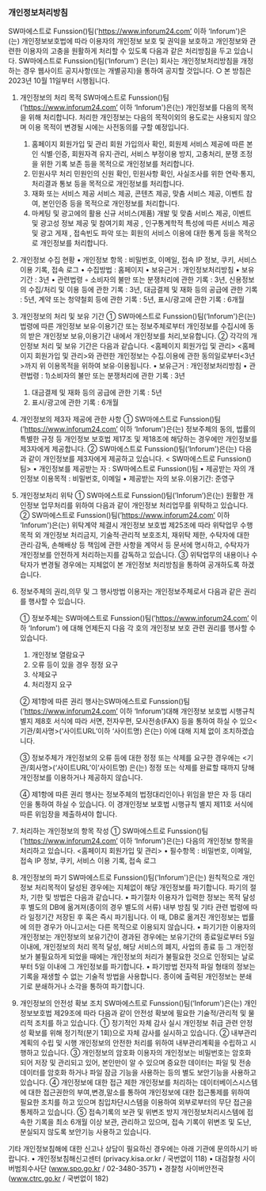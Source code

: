 ### 개인정보처리방침

SW마에스트로 Funssion()팀(’https://www.inforum24.com’ 이하 ‘Inforum')은(는) 개인정보보호법에 따라 이용자의 개인정보 보호 및 권익을 보호하고 개인정보와 관련한 이용자의 고충을 원활하게 처리할 수 있도록 다음과 같은 처리방침을 두고 있습니다.
SW마에스트로 Funssion()팀(‘Inforum') 은(는) 회사는 개인정보처리방침을 개정하는 경우 웹사이트 공지사항(또는 개별공지)을 통하여 공지할 것입니다.
○ 본 방침은 2023년 10월 11일부터 시행됩니다.

1. 개인정보의 처리 목적
   SW마에스트로 Funssion()팀(’https://www.inforum24.com’ 이하 ‘Inforum')은(는) 개인정보를 다음의 목적을 위해 처리합니다. 처리한 개인정보는 다음의 목적이외의 용도로는 사용되지 않으며 이용 목적이 변경될 시에는 사전동의를 구할 예정입니다.

   1. 홈페이지 회원가입 및 관리
      회원 가입의사 확인, 회원제 서비스 제공에 따른 본인 식별·인증, 회원자격 유지·관리, 서비스 부정이용 방지, 고충처리, 분쟁 조정을 위한 기록 보존 등을 목적으로 개인정보를 처리합니다.
   2. 민원사무 처리
      민원인의 신원 확인, 민원사항 확인, 사실조사를 위한 연락·통지, 처리결과 통보 등을 목적으로 개인정보를 처리합니다.
   3. 재화 또는 서비스 제공
      서비스 제공, 콘텐츠 제공, 맞춤 서비스 제공, 이벤트 참여, 본인인증 등을 목적으로 개인정보를 처리합니다.
   4. 마케팅 및 광고에의 활용
      신규 서비스(제품) 개발 및 맞춤 서비스 제공, 이벤트 및 광고성 정보 제공 및 참여기회 제공 , 인구통계학적 특성에 따른 서비스 제공 및 광고 게재 , 접속빈도 파악 또는 회원의 서비스 이용에 대한 통계 등을 목적으로 개인정보를 처리합니다.

2. 개인정보 수집 현황
   • 개인정보 항목 : 비밀번호, 이메일, 접속 IP 정보, 쿠키, 서비스 이용 기록, 접속 로그
   • 수집방법 : 홈페이지
   • 보유근거 : 개인정보처리방침
   • 보유기간 : 3년
   • 관련법령
   ◦ 소비자의 불만 또는 분쟁처리에 관한 기록 : 3년, 신용정보의 수집/처리 및 이용 등에 관한 기록 : 3년, 대금결제 및 재화 등의 공급에 관한 기록 : 5년, 계약 또는 청약철회 등에 관한 기록 : 5년, 표시/광고에 관한 기록 : 6개월

3. 개인정보의 처리 및 보유 기간
   ① SW마에스트로 Funssion()팀(‘Inforum')은(는) 법령에 따른 개인정보 보유·이용기간 또는 정보주체로부터 개인정보를 수집시에 동의 받은 개인정보 보유,이용기간 내에서 개인정보를 처리,보유합니다.
   ② 각각의 개인정보 처리 및 보유 기간은 다음과 같습니다.
   <홈페이지 회원가입 및 관리>
   <홈페이지 회원가입 및 관리>와 관련한 개인정보는 수집.이용에 관한 동의일로부터<3년>까지 위 이용목적을 위하여 보유·이용됩니다.
   • 보유근거 : 개인정보처리방침
   • 관련법령 : 1)소비자의 불만 또는 분쟁처리에 관한 기록 : 3년
   1. 대금결제 및 재화 등의 공급에 관한 기록 : 5년
   2. 표시/광고에 관한 기록 : 6개월
4. 개인정보의 제3자 제공에 관한 사항
   ① SW마에스트로 Funssion()팀(’https://www.inforum24.com’ 이하 ‘Inforum')은(는) 정보주체의 동의, 법률의 특별한 규정 등 개인정보 보호법 제17조 및 제18조에 해당하는 경우에만 개인정보를 제3자에게 제공합니다.
   ② SW마에스트로 Funssion()팀(‘Inforum')은(는) 다음과 같이 개인정보를 제3자에게 제공하고 있습니다.
   < SW마에스트로 Funssion()팀>
   • 개인정보를 제공받는 자 : SW마에스트로 Funssion()팀
   • 제공받는 자의 개인정보 이용목적 : 비밀번호, 이메일
   • 제공받는 자의 보유.이용기간: 준영구

5. 개인정보처리 위탁
   ① SW마에스트로 Funssion()팀(’Inforum’)은(는) 원활한 개인정보 업무처리를 위하여 다음과 같이 개인정보 처리업무를 위탁하고 있습니다.
   ② SW마에스트로 Funssion()팀(’https://www.inforum24.com’ 이하 ‘Inforum')은(는) 위탁계약 체결시 개인정보 보호법 제25조에 따라 위탁업무 수행목적 외 개인정보 처리금지, 기술적·관리적 보호조치, 재위탁 제한, 수탁자에 대한 관리·감독, 손해배상 등 책임에 관한 사항을 계약서 등 문서에 명시하고, 수탁자가 개인정보를 안전하게 처리하는지를 감독하고 있습니다.
   ③ 위탁업무의 내용이나 수탁자가 변경될 경우에는 지체없이 본 개인정보 처리방침을 통하여 공개하도록 하겠습니다.

6. 정보주체의 권리,의무 및 그 행사방법
   이용자는 개인정보주체로서 다음과 같은 권리를 행사할 수 있습니다.

   ① 정보주체는 SW마에스트로 Funssion()팀(’https://www.inforum24.com’ 이하 ‘Inforum') 에 대해 언제든지 다음 각 호의 개인정보 보호 관련 권리를 행사할 수 있습니다.

   1. 개인정보 열람요구
   2. 오류 등이 있을 경우 정정 요구
   3. 삭제요구
   4. 처리정지 요구

   ② 제1항에 따른 권리 행사는SW마에스트로 Funssion()팀(’https://www.inforum24.com’ 이하 ‘Inforum')대해 개인정보 보호법 시행규칙 별지 제8호 서식에 따라 서면, 전자우편, 모사전송(FAX) 등을 통하여 하실 수 있으<기관/회사명>(‘사이트URL’이하 ‘사이트명) 은(는) 이에 대해 지체 없이 조치하겠습니다.

   ③ 정보주체가 개인정보의 오류 등에 대한 정정 또는 삭제를 요구한 경우에는 <기관/회사명>(‘사이트URL’이‘사이트명) 은(는) 정정 또는 삭제를 완료할 때까지 당해 개인정보를 이용하거나 제공하지 않습니다.

   ④ 제1항에 따른 권리 행사는 정보주체의 법정대리인이나 위임을 받은 자 등 대리인을 통하여 하실 수 있습니다. 이 경개인정보 보호법 시행규칙 별지 제11호 서식에 따른 위임장을 제출하셔야 합니다.

7. 처리하는 개인정보의 항목 작성
   ① SW마에스트로 Funssion()팀(’https://www.inforum24.com’ 이하 ‘Inforum')은(는) 다음의 개인정보 항목을 처리하고 있습니다.
   <홈페이지 회원가입 및 관리>
   • 필수항목 : 비밀번호, 이메일, 접속 IP 정보, 쿠키, 서비스 이용 기록, 접속 로그

8. 개인정보의 파기
   SW마에스트로 Funssion()팀(‘Inforum')은(는) 원칙적으로 개인정보 처리목적이 달성된 경우에는 지체없이 해당 개인정보를 파기합니다. 파기의 절차, 기한 및 방법은 다음과 같습니다.
   • 파기절차
   이용자가 입력한 정보는 목적 달성 후 별도의 DB에 옮겨져(종이의 경우 별도의 서류) 내부 방침 및 기타 관련 법령에 따라 일정기간 저장된 후 혹은 즉시 파기됩니다. 이 때, DB로 옮겨진 개인정보는 법률에 의한 경우가 아니고서는 다른 목적으로 이용되지 않습니다.
   • 파기기한
   이용자의 개인정보는 개인정보의 보유기간이 경과된 경우에는 보유기간의 종료일로부터 5일 이내에, 개인정보의 처리 목적 달성, 해당 서비스의 폐지, 사업의 종료 등 그 개인정보가 불필요하게 되었을 때에는 개인정보의 처리가 불필요한 것으로 인정되는 날로부터 5일 이내에 그 개인정보를 파기합니다.
   • 파기방법
   전자적 파일 형태의 정보는 기록을 재생할 수 없는 기술적 방법을 사용합니다.
   종이에 출력된 개인정보는 분쇄기로 분쇄하거나 소각을 통하여 파기합니다.

9. 개인정보의 안전성 확보 조치
   SW마에스트로 Funssion()팀(‘Inforum')은(는) 개인정보보호법 제29조에 따라 다음과 같이 안전성 확보에 필요한 기술적/관리적 및 물리적 조치를 하고 있습니다.
   ① 정기적인 자체 감사 실시
   개인정보 취급 관련 안정성 확보를 위해 정기적(분기 1회)으로 자체 감사를 실시하고 있습니다.
   ② 내부관리계획의 수립 및 시행
   개인정보의 안전한 처리를 위하여 내부관리계획을 수립하고 시행하고 있습니다.
   ③ 개인정보의 암호화
   이용자의 개인정보는 비밀번호는 암호화 되어 저장 및 관리되고 있어, 본인만이 알 수 있으며 중요한 데이터는 파일 및 전송 데이터를 암호화 하거나 파일 잠금 기능을 사용하는 등의 별도 보안기능을 사용하고 있습니다.
   ④ 개인정보에 대한 접근 제한
   개인정보를 처리하는 데이터베이스시스템에 대한 접근권한의 부여,변경,말소를 통하여 개인정보에 대한 접근통제를 위하여 필요한 조치를 하고 있으며 침입차단시스템을 이용하여 외부로부터의 무단 접근을 통제하고 있습니다.
   ⑤ 접속기록의 보관 및 위변조 방지
   개인정보처리시스템에 접속한 기록을 최소 6개월 이상 보관, 관리하고 있으며, 접속 기록이 위변조 및 도난, 분실되지 않도록 보안기능 사용하고 있습니다.

기타 개인정보침해에 대한 신고나 상담이 필요하신 경우에는 아래 기관에 문의하시기 바랍니다.
• 개인정보침해신고센터 (privacy.kisa.or.kr / 국번없이 118)
• 대검찰청 사이버범죄수사단 (www.spo.go.kr / 02-3480-3571)
• 경찰청 사이버안전국 (www.ctrc.go.kr / 국번없이 182)
